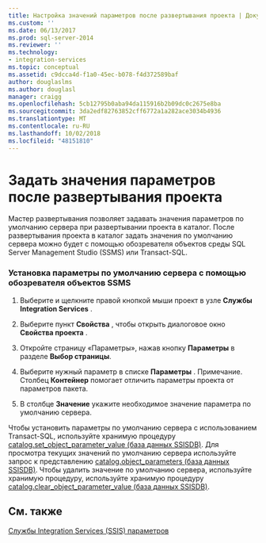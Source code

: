 ```yaml
---
title: Настройка значений параметров после развертывания проекта | Документация Майкрософт
ms.custom: ''
ms.date: 06/13/2017
ms.prod: sql-server-2014
ms.reviewer: ''
ms.technology:
- integration-services
ms.topic: conceptual
ms.assetid: c9dcca4d-f1a0-45ec-b078-f4d372589baf
author: douglaslms
ms.author: douglasl
manager: craigg
ms.openlocfilehash: 5cb12795b0aba94da115916b2b09dc0c2675e8ba
ms.sourcegitcommit: 3da2edf82763852cff6772a1a282ace3034b4936
ms.translationtype: MT
ms.contentlocale: ru-RU
ms.lasthandoff: 10/02/2018
ms.locfileid: "48151810"
---
```

# <a name="set-parameter-values-after-the-project-is-deployed"></a>Задать значения параметров после развертывания проекта
  Мастер развертывания позволяет задавать значения параметров по умолчанию сервера при развертывании проекта в каталог. После развертывания проекта в каталог задать значения по умолчанию сервера можно будет с помощью обозревателя объектов среды SQL Server Management Studio (SSMS) или Transact-SQL.  
  
### <a name="to-set-server-defaults-with-ssms-object-explorer"></a>Установка параметры по умолчанию сервера с помощью обозревателя объектов SSMS  
  
1.  Выберите и щелкните правой кнопкой мыши проект в узле **Службы Integration Services** .  
  
2.  Выберите пункт **Свойства** , чтобы открыть диалоговое окно **Свойства проекта** .  
  
3.  Откройте страницу «Параметры», нажав кнопку **Параметры** в разделе **Выбор страницы**.  
  
4.  Выберите нужный параметр в списке **Параметры** . Примечание. Столбец **Контейнер** помогает отличить параметры проекта от параметров пакета.  
  
5.  В столбце **Значение** укажите необходимое значение параметра по умолчанию сервера.  
  
 Чтобы установить параметры по умолчанию сервера с использованием Transact-SQL, используйте хранимую процедуру [catalog.set_object_parameter_value (база данных SSISDB)](/sql/integration-services/system-stored-procedures/catalog-set-object-parameter-value-ssisdb-database). Для просмотра текущих значений по умолчанию сервера используйте запрос к представлению [catalog.object_parameters (база данных SSISDB)](/sql/integration-services/system-views/catalog-object-parameters-ssisdb-database). Чтобы удалить значение по умолчанию сервера, используйте хранимую процедуру, используйте хранимую процедуру [catalog.clear_object_parameter_value (база данных SSISDB)](/sql/integration-services/system-stored-procedures/catalog-clear-object-parameter-value-ssisdb-database).  
  
## <a name="see-also"></a>См. также  
 [Службы Integration Services &#40;SSIS&#41; параметров](integration-services-ssis-package-and-project-parameters.md)  
  
  
